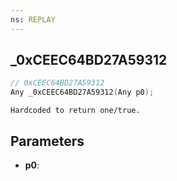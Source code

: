 ```yaml
---
ns: REPLAY
---
```

## _0xCEEC64BD27A59312

```c
// 0xCEEC64BD27A59312
Any _0xCEEC64BD27A59312(Any p0);
```

```
Hardcoded to return one/true.
```

## Parameters
* **p0**:
